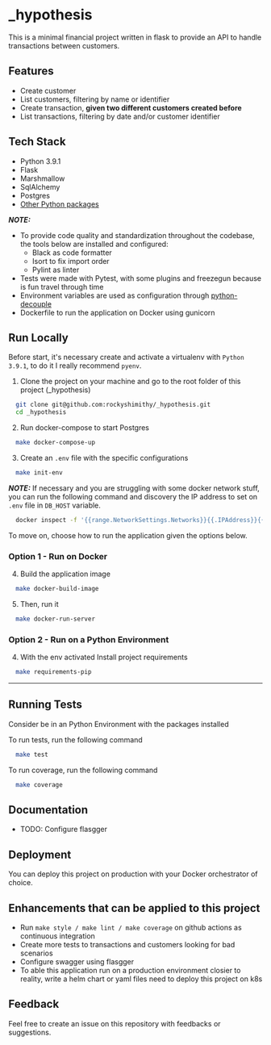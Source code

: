 # \_hypothesis

This is a minimal financial project written in flask to provide an API to handle transactions between customers.

## Features

- Create customer
- List customers, filtering by name or identifier
- Create transaction, **given two different customers created before**
- List transactions, filtering by date and/or customer identifier

## Tech Stack

- Python 3.9.1
- Flask
- Marshmallow
- SqlAlchemy
- Postgres
- [Other Python packages](requirements/requirements.in)

**_NOTE:_**

- To provide code quality and standardization throughout the codebase, the tools below are installed and configured:
  - Black as code formatter
  - Isort to fix import order
  - Pylint as linter
- Tests were made with Pytest, with some plugins and freezegun because is fun travel through time
- Environment variables are used as configuration through [python-decouple](https://github.com/henriquebastos/python-decouple)
- Dockerfile to run the application on Docker using gunicorn

## Run Locally

Before start, it's necessary create and activate a virtualenv with `Python 3.9.1`, to do it I really recommend `pyenv`.

1.  Clone the project on your machine and go to the root folder of this project (_hypothesis)
```bash
  git clone git@github.com:rockyshimithy/_hypothesis.git
  cd _hypothesis
```

2. Run docker-compose to start Postgres
```bash
  make docker-compose-up
```

3. Create an `.env` file with the specific configurations
```bash
  make init-env
```

**_NOTE:_** If necessary and you are struggling with some docker network stuff, you can run the following command and discovery the IP address to set on `.env` file in `DB_HOST` variable.

```bash
  docker inspect -f '{{range.NetworkSettings.Networks}}{{.IPAddress}}{{end}}' <postgres_container_identifier>
```

To move on, choose how to run the application given the options below.

### Option 1 - Run on Docker

4. Build the application image
```bash
  make docker-build-image
```

5. Then, run it
```bash
  make docker-run-server
```

### Option 2 - Run on a Python Environment

4. With the env activated Install project requirements
```bash
  make requirements-pip
```



------------------------------------

## Running Tests

Consider be in an Python Environment with the packages installed

To run tests, run the following command
```bash
  make test
```

To run coverage, run the following command
```bash
  make coverage
```

## Documentation

- TODO: Configure flasgger

## Deployment

You can deploy this project on production with your Docker orchestrator of choice.

## Enhancements that can be applied to this project

- Run `make style / make lint / make coverage` on github actions as continuous integration
- Create more tests to transactions and customers looking for bad scenarios
- Configure swagger using flasgger
- To able this application run on a production environment closier to reality, write a helm chart or yaml files need to deploy this project on k8s

## Feedback

Feel free to create an issue on this repository with feedbacks or suggestions.